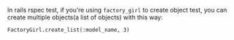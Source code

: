 In rails rspec test, if you're using `factory_girl` to create object test, you
can create multiple objects(a list of objects) with this way:

```
FactoryGirl.create_list(:model_name, 3)
```
